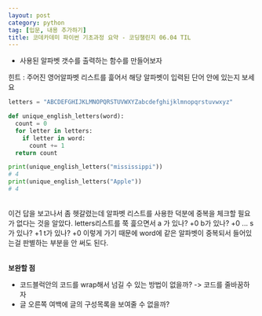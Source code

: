 ```yaml
---
layout: post
category: python
tag: [입문, 내용 추가하기]
title: 코데카데미 파이썬 기초과정 요약 - 코딩챌린지 06.04 TIL
---
```


* 사용된 알파벳 갯수를 출력하는 함수를 만들어보자

힌트 : 주어진 영어알파벳 리스트를 흝어서 해당 알파벳이 입력된 단어 안에 있는지 보세요  

```python
letters = "ABCDEFGHIJKLMNOPQRSTUVWXYZabcdefghijklmnopqrstuvwxyz"

def unique_english_letters(word):
  count = 0
  for letter in letters:
    if letter in word:
      count += 1
  return count

print(unique_english_letters("mississippi"))
# 4
print(unique_english_letters("Apple"))
# 4
```
<br>
이건 답을 보고나서 좀 헷갈렸는데 알파벳 리스트를 사용한 덕분에 중복을 체크할 필요가 없다는 것을 알았다. letters리스트를 쭉 흝으면서 a 가 있나? +0 b가 있나? +0 ... s가 있나? +1 t가 있나? +0 이렇게 가기 때문에 word에 같은 알파벳이 중복되서 들어있는걸 판별하는 부분을 안 써도 된다.
<br><br>

**보완할 점**  

- 코드블럭안의 코드를 wrap해서 넘길 수 있는 방법이 없을까?  -> 코드를 줄바꿈하자
- 글 오른쪽 여백에 글의 구성목록을 보여줄 수 없을까? 